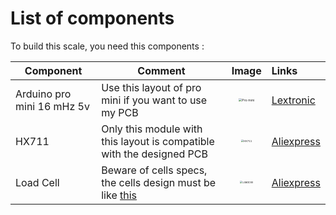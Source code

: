 # List of components 

To build this scale, you need this components :

| Component                  | Comment                                                      |                            Image                             | Links                                                        |
| -------------------------- | ------------------------------------------------------------ | :----------------------------------------------------------: | :----------------------------------------------------------- |
| Arduino pro mini 16 mHz 5v | Use this layout of pro mini if you want to use my PCB        | <img src="https://www.lextronic.fr/39418-thickbox_default/pro-mini-5v-16-mhz-dev-11113.jpg" alt="Pro mini" style="zoom: 33%;" /> | [Lextronic](https://www.lextronic.fr/pro-mini-5v-16-mhz-dev-11113-3176.html) |
| HX711                      | Only this module with this layout is compatible with the designed PCB | <img src="https://ae01.alicdn.com/kf/H0e614d381c424253a9975efc1ae3ee82u/Module-capteur-de-pesage-de-Conversion-A-D-24-bits-double-canal-avec-blindage-m-tallique.jpg_Q90.jpg_.webp" alt="HX711" style="zoom:25%;" /> | [Aliexpress](https://fr.aliexpress.com/item/32887817503.html?spm=a2g0s.9042311.0.0.29fb6c37h6HlYk) |
| Load Cell                  | Beware of cells specs, the cells design must be like [this](https://github.com/adesandr/CG_Scale_OlkalBreakout/blob/master/Documentation/YZC-133_load_cell_info.pdf) | <img src="https://ae01.alicdn.com/kf/Hec7b344c21c64ff189b02f82d44fd44aP/Capteur-de-poids-pond-ration-capteur-de-pression-jauge-de-contrainte-pi-zo-lectrique-capteur-de.jpg_640x640.jpg" alt="LoadCell" style="zoom:25%;" /> | [Aliexpress](https://fr.aliexpress.com/item/32763073298.html?spm=a2g0s.9042311.0.0.29fb6c37h6HlYk) |
